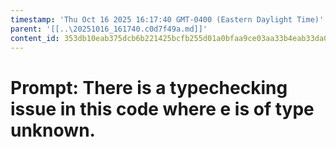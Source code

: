 ```yaml
---
timestamp: 'Thu Oct 16 2025 16:17:40 GMT-0400 (Eastern Daylight Time)'
parent: '[[..\20251016_161740.c0d7f49a.md]]'
content_id: 353db10eab375dcb6b221425bcfb255d01a0bfaa9ce03aa33b4eab33da0fe82c
---
```


# Prompt: There is a typechecking issue in this code where e is of type unknown.
